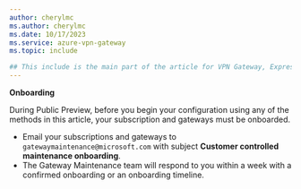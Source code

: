```yaml
---
author: cherylmc
ms.author: cherylmc
ms.date: 10/17/2023
ms.service: azure-vpn-gateway
ms.topic: include

## This include is the main part of the article for VPN Gateway, ExpressRoute, and Virtual WAN. If you have changes to make to this include, verify that they apply in context for all 3 services. If not, go to the article page for the specific service and add the information as a separate section there.
---
```

**Onboarding**

During Public Preview, before you begin your configuration using any of the methods in this article, your subscription and gateways must be onboarded.

* Email your subscriptions and gateways to `gatewaymaintenance@microsoft.com` with subject **Customer controlled maintenance onboarding**.
* The Gateway Maintenance team will respond to you within a week with a confirmed onboarding or an onboarding timeline.